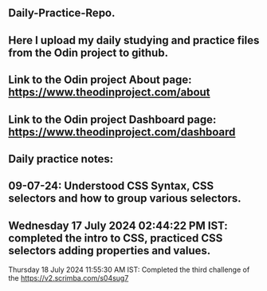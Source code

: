 Daily-Practice-Repo.
----------------------------------------------------------------------------------------------------------------------------------------
Here I upload my daily studying and practice files from the Odin project to github.
----------------------------------------------------------------------------------------------------------------------------------------
Link to the Odin project About page: https://www.theodinproject.com/about
----------------------------------------------------------------------------------------------------------------------------------------
Link to the Odin project Dashboard page: https://www.theodinproject.com/dashboard
----------------------------------------------------------------------------------------------------------------------------------------
Daily practice notes:
----------------------------------------------------------------------------------------------------------------------------------------
09-07-24: Understood CSS Syntax, CSS selectors and how to group various selectors.
----------------------------------------------------------------------------------------------------------------------------------------
Wednesday 17 July 2024 02:44:22 PM IST: completed the intro to CSS, practiced CSS selectors adding properties and values. 
----------------------------------------------------------------------------------------------------------------------------------------
Thursday 18 July 2024 11:55:30 AM IST: Completed the third challenge of the https://v2.scrimba.com/s04sug7 









